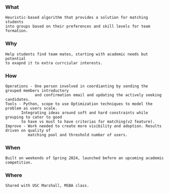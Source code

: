 
### What 
    Heuristic-based algorithm that provides a solution for matching students 
    into groups based on their preferences and skill levels for team formation.
### Why 
    Help students find team mates, starting with academic needs but potential 
    to exapnd it to extra currciular interests.
### How
    Operations - One person involved in coordianting by sending the grouped members introductory 
                 and confirmation email and updating the actively seeking candidates.
    Tools - Python, scope to use Optimization techniques to model the problem as users scale. 
           Integrating ideas around soft and hard constraints while grouping to cater to good 
           to have vs must to have criterias for matching(v2 feature).
    Improve - Work needed to create more visibility and adoption. Results driven on quality of 
              matching pool and threshold number of users.
### When
    Built on weekends of Spring 2024, launched before an upcoming academic competition. 
### Where
    Shared with USC Marshall, MSBA class.

  


  
